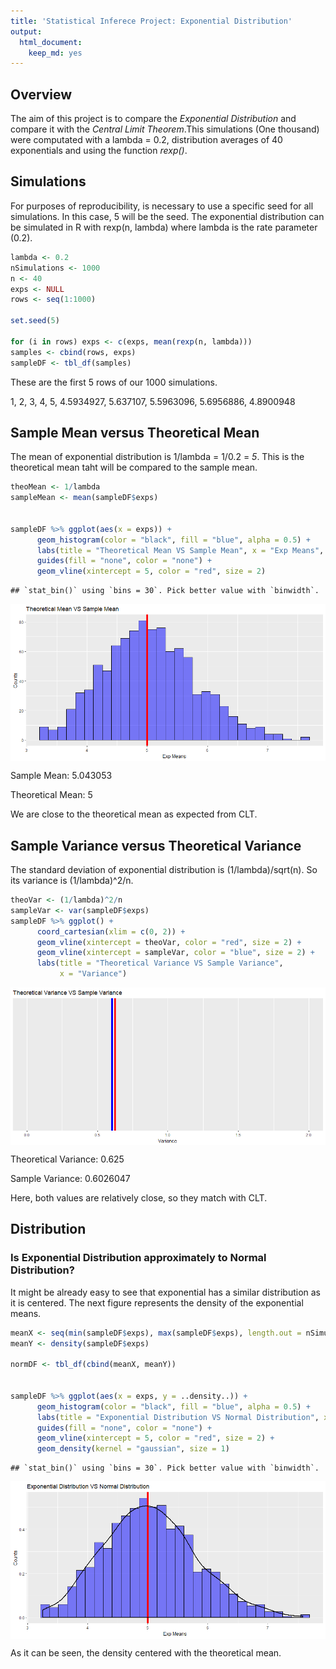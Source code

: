 ```yaml
---
title: 'Statistical Inferece Project: Exponential Distribution'
output:
  html_document:
    keep_md: yes
---
```

      


## Overview
The aim of this project is to compare the _Exponential Distribution_ and compare it with the _Central Limit Theorem_.This simulations (One thousand) were computated with a lambda = 0.2, distribution averages of 40 exponentials and using the function _rexp()_.


## Simulations
For purposes of reproducibility, is necessary to use a specific seed for all simulations. In this case, 5 will be the seed. The exponential distribution can be simulated in R with rexp(n, lambda) where lambda is the rate parameter (0.2).


```r
lambda <- 0.2
nSimulations <- 1000
n <- 40
exps <- NULL
rows <- seq(1:1000)

set.seed(5)

for (i in rows) exps <- c(exps, mean(rexp(n, lambda)))
samples <- cbind(rows, exps)
sampleDF <- tbl_df(samples)
```

These are the first 5 rows of our 1000 simulations.

1, 2, 3, 4, 5, 4.5934927, 5.637107, 5.5963096, 5.6956886, 4.8900948


## Sample Mean versus Theoretical Mean

The mean of exponential distribution is 1/lambda = 1/0.2 = _5_. This is the theoretical mean taht will be compared to the sample mean.


```r
theoMean <- 1/lambda
sampleMean <- mean(sampleDF$exps)


sampleDF %>% ggplot(aes(x = exps)) +
      geom_histogram(color = "black", fill = "blue", alpha = 0.5) +
      labs(title = "Theoretical Mean VS Sample Mean", x = "Exp Means", y = "Counts") +
      guides(fill = "none", color = "none") +
      geom_vline(xintercept = 5, color = "red", size = 2)
```

```
## `stat_bin()` using `bins = 30`. Pick better value with `binwidth`.
```

<img src="statisticalInferenceProjectPart1_files/figure-html/plottingMeans-1.png" style="display: block; margin: auto;" />

Sample Mean: 5.043053

Theoretical Mean: 5

We are close to the theoretical mean as expected from CLT.


## Sample Variance versus Theoretical Variance


The standard deviation of exponential distribution is (1/lambda)/sqrt(n). So its variance is (1/lambda)^2/n.

```r
theoVar <- (1/lambda)^2/n
sampleVar <- var(sampleDF$exps)
sampleDF %>% ggplot() +
      coord_cartesian(xlim = c(0, 2)) + 
      geom_vline(xintercept = theoVar, color = "red", size = 2) +
      geom_vline(xintercept = sampleVar, color = "blue", size = 2) +
      labs(title = "Theoretical Variance VS Sample Variance",
           x = "Variance")
```

<img src="statisticalInferenceProjectPart1_files/figure-html/plottingStds-1.png" style="display: block; margin: auto;" />

Theoretical Variance: 0.625

Sample Variance: 0.6026047

Here, both values are relatively close, so they match with CLT.


## Distribution

### Is Exponential Distribution approximately to Normal Distribution?

It might be already easy to see that exponential has a similar distribution as it is centered. The next figure represents the density of the exponential means.


```r
meanX <- seq(min(sampleDF$exps), max(sampleDF$exps), length.out = nSimulations)
meanY <- density(sampleDF$exps)

normDF <- tbl_df(cbind(meanX, meanY))


sampleDF %>% ggplot(aes(x = exps, y = ..density..)) +
      geom_histogram(color = "black", fill = "blue", alpha = 0.5) +
      labs(title = "Exponential Distribution VS Normal Distribution", x = "Exp Means", y = "Counts") +
      guides(fill = "none", color = "none") +
      geom_vline(xintercept = 5, color = "red", size = 2) +
      geom_density(kernel = "gaussian", size = 1)
```

```
## `stat_bin()` using `bins = 30`. Pick better value with `binwidth`.
```

<img src="statisticalInferenceProjectPart1_files/figure-html/plottingDist-1.png" style="display: block; margin: auto;" />

As it can be seen, the density centered with the theoretical mean.

